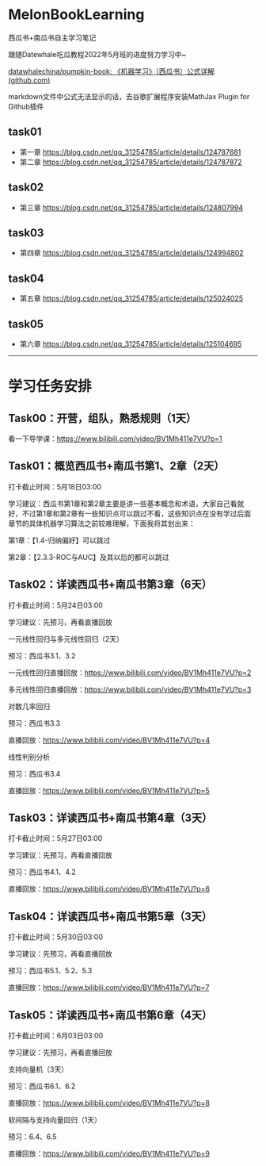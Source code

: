 # MelonBookLearning
西瓜书+南瓜书自主学习笔记

跟随Datewhale吃瓜教程2022年5月班的进度努力学习中~

[datawhalechina/pumpkin-book: 《机器学习》（西瓜书）公式详解 (github.com)](https://github.com/datawhalechina/pumpkin-book)

markdown文件中公式无法显示的话，去谷歌扩展程序安装MathJax Plugin for Github插件

## task01

- 第一章 https://blog.csdn.net/qq_31254785/article/details/124787681
- 第二章 https://blog.csdn.net/qq_31254785/article/details/124787872

## task02

- 第三章 https://blog.csdn.net/qq_31254785/article/details/124807994

## task03

- 第四章 https://blog.csdn.net/qq_31254785/article/details/124994802

## task04

- 第五章 https://blog.csdn.net/qq_31254785/article/details/125024025

## task05

- 第六章 https://blog.csdn.net/qq_31254785/article/details/125104695







------

# 学习任务安排

## Task00：开营，组队，熟悉规则（1天）

看一下导学课：https://www.bilibili.com/video/BV1Mh411e7VU?p=1

 

## Task01：概览西瓜书+南瓜书第1、2章（2天）

打卡截止时间：5月18日03:00

学习建议：西瓜书第1章和第2章主要是讲一些基本概念和术语，大家自己看就好，不过第1章和第2章有一些知识点可以跳过不看，这些知识点在没有学过后面章节的具体机器学习算法之前较难理解，下面我将其划出来：

第1章：【1.4-归纳偏好】可以跳过

第2章：【2.3.3-ROC与AUC】及其以后的都可以跳过

 

## Task02：详读西瓜书+南瓜书第3章（6天）

打卡截止时间：5月24日03:00

学习建议：先预习，再看直播回放

 

一元线性回归与多元线性回归（2天）

预习：西瓜书3.1、3.2

一元线性回归直播回放：https://www.bilibili.com/video/BV1Mh411e7VU?p=2

多元线性回归直播回放：https://www.bilibili.com/video/BV1Mh411e7VU?p=3

 

对数几率回归

预习：西瓜书3.3

直播回放：https://www.bilibili.com/video/BV1Mh411e7VU?p=4

 

线性判别分析

预习：西瓜书3.4

直播回放：https://www.bilibili.com/video/BV1Mh411e7VU?p=5

 

## Task03：详读西瓜书+南瓜书第4章（3天）

打卡截止时间：5月27日03:00

学习建议：先预习，再看直播回放

预习：西瓜书4.1、4.2

直播回放：https://www.bilibili.com/video/BV1Mh411e7VU?p=6

 

## Task04：详读西瓜书+南瓜书第5章（3天）

打卡截止时间：5月30日03:00 

学习建议：先预习，再看直播回放

预习：西瓜书5.1、5.2、5.3

直播回放：https://www.bilibili.com/video/BV1Mh411e7VU?p=7

 

## Task05：详读西瓜书+南瓜书第6章（4天）

打卡截止时间：6月03日03:00 

学习建议：先预习，再看直播回放

 

支持向量机（3天）

预习：西瓜书6.1、6.2

直播回放：https://www.bilibili.com/video/BV1Mh411e7VU?p=8

 

软间隔与支持向量回归（1天）

预习：6.4、6.5

直播回放：https://www.bilibili.com/video/BV1Mh411e7VU?p=9
